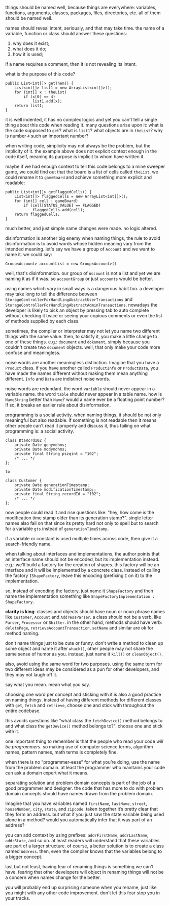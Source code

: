 things should be named well, because things are everywhere: variables, functions, arguments, classes, packages, files, directories, etc. all of them should be named well.

names should reveal intent, seriously, and that may take time. the name of a variable, function or class should answer these questions:
1. why does it exist;
2. what does it do;
3. how it is used;

if a name requires a comment, then it is not revealing its intent.

what is the purpose of this code?
```
public List<int[]> getThem() {
	List<int[]> list1 = new ArrayList<int[]>();
	for (int[] x : theList)
		if (x[0] == 4)
			list1.add(x);
	return list1;
}
```
it is well indented, it has no complex logics and yet you can't tell a single thing about this code when reading it. many questions arise upon it: what is the code supposed to `get`? what is `list1`? what objects are in `theList`? why is number `4` such an important number?

when writing code, simplicity may not always be the problem, but the implicity of it. the example above does not explicit context enough in the code itself, meaning its purpose is implicit to whom have written it.

maybe if we had enough context to tell this code belongs to a mine sweeper game, we could find out that the board is a list of cells called `theList`. we could rename it to `gameBoard` and achieve something more explicit and readable:

```
public List<int[]> getFlaggedCells() {
	List<int[]> flaggedCells = new ArrayList<int[]>();
	for (int[] cell : gameBoard)
		if (cell[STATUS_VALUE] == FLAGGED)
			flaggedCells.add(cell);
	return flaggedCells;
}
```

much better, and just simple name changes were made. no logic altered.

disinformation is another big enemy when naming things, the rule to avoid disinformation is to avoid words whose hidden meaning vary from the intended meaning. let's say we have a group of `Account` and we want to name it. we could say:

`Group<Account> accountList = new Group<Account>()`

well, that's disinformation. our group of `Account` is not a list and yet we are naming it as if it was. so `accountGroup` or just `accounts` would be better.

using names which vary in small ways is a dangerous habit too. a developer may take long to tell the difference between `StorageControllerForHandlingAbstractUserTransactions` and `StorageControllerForHandlingAbstractAdminTransactions`. nowadays the developer is likely to pick an object by pressing tab to auto complete without checking it twice or seeing your copious comments or even the list of methods supplied by each class.

sometimes, the compiler or interpreter may not let you name two different things with the same value. then, to satisfy it, you make a little change to one of these things. e.g.: `document` and `dokument`, simply because you couldn't create two `document` objects. well, that only make your code more confuse and meaningless.

noise words are another meaningless distinction. Imagine that you have a `Product`
class. if you have another called `ProductInfo` or `ProductData`, you have made the names different without making them mean anything different. `Info` and `Data` are indistinct noise words.

noise words are redundant. the word `variable` should never appear in a variable
name. the word `table` should never appear in a table name. how is `NameString` better than `Name`? would a name ever be a floating point number? If so, it breaks an earlier rule about disinformation.

programming is a social activity. when naming things, it should be not only meaningful but also readable. if something is not readable then it means other people can't read it properly and discuss it, thus failing on what programming is: a social activity.
```
class DtaRcrd102 {
	private Date genymdhms;
	private Date modymdhms;
	private final String pszqint = "102";
	/* ... */
};

to

class Customer {
	private Date generationTimestamp;
	private Date modificationTimestamp;;
	private final String recordId = "102";
	/* ... */
};
```

now people could read it and rise questions like: "hey, how come is the modification time stamp older than its generation stamp?". single letter names also fail on that since its pretty hard not only to spell but to search for a variable `gts` instead of `generationTimeStamp`.

if a variable or constant is used multiple times across code, then give it a search-friendly name.

when talking about interfaces and implementations, the author points that an interface name should not be encoded, but its implementation instead. e.g.: we'll build a factory for the creation of shapes. this factory will be an interface and it will be implemented by a concrete class. instead of calling the factory `IShapeFactory`, leave this encoding (prefixing `I` on it) to the implementation.

so, instead of encoding the factory, just name it `ShapeFactory` and then name the implementation something like `ShapeFactoryImplementation : ShapeFactory`.

**clarity is king**: classes and objects should have noun or noun phrase names like `Customer`, `Account` and `AddressParser`. a class should not be a verb, like `Parser`, `Processor` or `Shifter`. in the other hand, methods should have verb: `deletePage`, `retrieveAccountTransaction`, `setName` and similar are ok for method naming.

don't name things just to be cute or funny. don't write a method to clean up some object and name it after `whack()`, other people may not share the same sense of humor as you.  instead, just name it `kill()` or `cleanObject()`.

also, avoid using the same word for two purposes. using the same term for two different ideas may be considered as a pun for other developers, and they may not laugh off it.

say what you mean. mean what you say.

choosing one word per concept and sticking with it is also a good practice on naming things. instead of having different methods for different classes with `get`, `fetch` and `retrieve`, choose one and stick with throughout the entire codebase.

this avoids questions like "what class the `fetchDevice()` method belongs to and what class the `getDevice()` method belongs to?". choose one and stick with it.

one important thing to remember is that the people who read your code *will be programmers*. so making use of computer science terms, algorithm names, pattern names, math terms is completely fine.

when there is no “programmer-eese” for what you’re doing, use the name from the problem domain. at least the programmer who maintains your code can ask a domain expert what it means.

separating solution and problem domain concepts is part of the job of a good programmer and designer. the code that has more to do with problem domain concepts
should have names drawn from the problem domain.

Imagine that you have variables named `firstName`, `lastName`, `street`, `houseNumber`, `city`, `state`, and `zipcode`. taken together it’s pretty clear that they form an address. but what if you just saw the state variable being used alone in a method? would you automatically infer that it was part of an address?

you can add context by using prefixes: `addrFirstName`, `addrLastName`, `addrState`, and so on. at least readers will understand that these variables are part of a larger structure. of course, a better solution is to create a class named `Address`. then, even the compiler knows that the variables belong to a bigger concept.

last but not least, having fear of renaming things is something we can't have. fearing that other developers will object in renaming things will not be a concern when names change for the better.

you will probably end up surprising someone when you rename, just like you might with any other code improvement. don't let this fear stop you in your tracks.